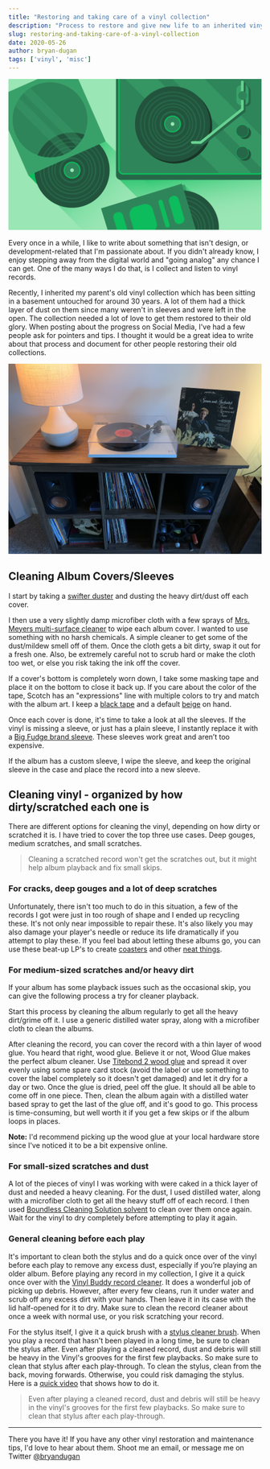 ```yaml
---
title: "Restoring and taking care of a vinyl collection"
description: "Process to restore and give new life to an inherited vinyl collection."
slug: restoring-and-taking-care-of-a-vinyl-collection
date: 2020-05-26
author: bryan-dugan
tags: ['vinyl', 'misc']
---
```


![Restoring Vinyl Collection](./vinyl-collection.svg)

Every once in a while, I like to write about something that isn't design, or development-related that I'm passionate about. If you didn't already know, I enjoy stepping away from the digital world and "going analog" any chance I can get. One of the many ways I do that, is I collect and listen to vinyl records.

Recently, I inherited my parent's old vinyl collection which has been sitting in a basement untouched for around 30 years. A lot of them had a thick layer of dust on them since many weren't in sleeves and were left in the open. The collection needed a lot of love to get them restored to their old glory. When posting about the progress on Social Media, I've had a few people ask for pointers and tips. I thought it would be a great idea to write about that process and document for other people restoring their old collections.

![Bryan Dugan Vinyl Collection](./bryan-dugan-vinyl-collection.jpg)

## Cleaning Album Covers/Sleeves

I start by taking a [swifter duster](https://amzn.to/2ZG0dig) and dusting the heavy dirt/dust off each cover.

I then use a very slightly damp microfiber cloth with a few sprays of [Mrs. Meyers multi-surface cleaner](https://amzn.to/2zBF8uG) to wipe each album cover. I wanted to use something with no harsh chemicals. A simple cleaner to get some of the dust/mildew smell off of them. Once the cloth gets a bit dirty, swap it out for a fresh one. Also, be extremely careful not to scrub hard or make the cloth too wet, or else you risk taking the ink off the cover.

If a cover's bottom is completely worn down, I take some masking tape and place it on the bottom to close it back up. If you care about the color of the tape, Scotch has an "expressions" line with multiple colors to try and match with the album art. I keep a [black tape](https://amzn.to/36EM7iQ) and a default [beige](https://amzn.to/2X1OvNk) on hand.

Once each cover is done, it's time to take a look at all the sleeves. If the vinyl is missing a sleeve, or just has a plain sleeve, I instantly replace it with a [Big Fudge brand sleeve](https://amzn.to/31SkpLl). These sleeves work great and aren’t too expensive.

If the album has a custom sleeve, I wipe the sleeve, and keep the original sleeve in the case and place the record into a new sleeve.

## Cleaning vinyl - organized by how dirty/scratched each one is

There are different options for cleaning the vinyl, depending on how dirty or scratched it is. I have tried to cover the top three use cases. Deep gouges, medium scratches, and small scratches.

> Cleaning a scratched record won't get the scratches out, but it might help album playback and fix small skips.

### For cracks, deep gouges and a lot of deep scratches

Unfortunately, there isn't too much to do in this situation, a few of the records I got were just in too rough of shape and I ended up recycling these. It's not only near impossible to repair these. It's also likely you may also damage your player's needle or reduce its life dramatically if you attempt to play these. If you feel bad about letting these albums go, you can use these beat-up LP's to create [coasters](https://www.youtube.com/watch?v=P4EoCt5KVck) and other [neat things](https://www.youtube.com/watch?v=OifXWdkqc0Y).

### For medium-sized scratches and/or heavy dirt

If your album has some playback issues such as the occasional skip, you can give the following process a try for cleaner playback.

Start this process by cleaning the album regularly to get all the heavy dirt/grime off it. I use a generic distilled water spray, along with a microfiber cloth to clean the albums.

After cleaning the record, you can cover the record with a thin layer of wood glue. You heard that right, wood glue. Believe it or not, Wood Glue makes the perfect album cleaner. Use [Titebond 2 wood glue](https://amzn.to/3d6PFNd) and spread it over evenly using some spare card stock (avoid the label or use something to cover the label completely so it doesn't get damaged) and let it dry for a day or two. Once the glue is dried, peel off the glue. It should all be able to come off in one piece. Then, clean the album again with a distilled water based spray to get the last of the glue off, and it's good to go. This process is time-consuming, but well worth it if you get a few skips or if the album loops in places.

**Note:** I'd recommend picking up the wood glue at your local hardware store since I've noticed it to be a bit expensive online.

### For small-sized scratches and dust

A lot of the pieces of vinyl I was working with were caked in a thick layer of dust and needed a heavy cleaning. For the dust, I used distilled water, along with a microfiber cloth to get all the heavy stuff off of each record. I then used [Boundless Cleaning Solution solvent](https://www.amazon.com/gp/product/B07RRM3QWS/ref=ppx_yo_dt_b_asin_title_o01_s00?ie=UTF8&psc=1&fbclid=IwAR0eHbedaiysvirDQvCC68b4hG_-V1SsvXDCn2vR2MBSSFoMsrC0wTEAh9Q) to clean over them once again. Wait for the vinyl to dry completely before attempting to play it again.

### General cleaning before each play

It's important to clean both the stylus and do a quick once over of the vinyl before each play to remove any excess dust, especially if you’re playing an older album. Before playing any record in my collection, I give it a quick once over with the [Vinyl Buddy record cleaner](https://amzn.to/2X2dRe2). It does a wonderful job of picking up debris. However, after every few cleans, run it under water and scrub off any excess dirt with your hands. Then leave it in its case with the lid half-opened for it to dry. Make sure to clean the record cleaner about once a week with normal use, or you risk scratching your record.

For the stylus itself, I give it a quick brush with a [stylus cleaner brush](https://amzn.to/3ekID7G). When you play a record that hasn't been played in a long time, be sure to clean the stylus after. Even after playing a cleaned record, dust and debris will still be heavy in the Vinyl's grooves for the first few playbacks. So make sure to clean that stylus after each play-through. To clean the stylus, clean from the back, moving forwards. Otherwise, you could risk damaging the stylus. Here is a [quick video](https://www.youtube.com/watch?v=rvaz07Majog) that shows how to do it.

> Even after playing a cleaned record, dust and debris will still be heavy in the vinyl's grooves for the first few playbacks. So make sure to clean that stylus after each play-through.

---

There you have it! If you have any other vinyl restoration and maintenance tips, I'd love to hear about them. Shoot me an email, or message me on Twitter [@bryandugan](https://twitter.com/bryandugan)
